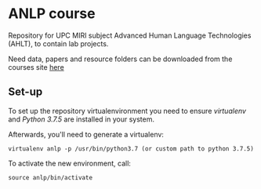 # ANLP course

Repository for UPC MIRI subject Advanced Human Language Technologies (AHLT), to contain lab projects.

Need data, papers and resource folders can be downloaded from the courses site [here](https://www.cs.upc.edu/~padro/ahlt/ahlt.html)

## Set-up

To set up the repository virtualenvironment you need to ensure *virtualenv* and *Python 3.7.5* are installed in your system.

Afterwards, you'll need to generate a virtualenv:

```
virtualenv anlp -p /usr/bin/python3.7 (or custom path to python 3.7.5)
```

To activate the new environment, call:

```
source anlp/bin/activate
```